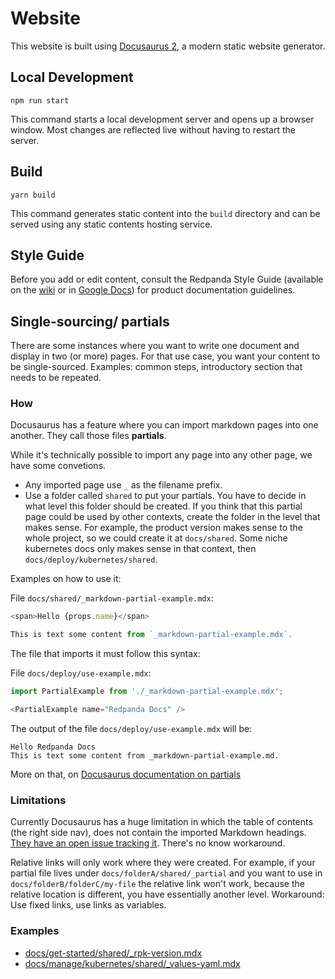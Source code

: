 # Website

This website is built using [Docusaurus 2](https://docusaurus.io/), a modern static website generator.

## Local Development

```console
npm run start
```

This command starts a local development server and opens up a browser window. Most changes are reflected live without having to restart the server.

## Build

```console
yarn build
```

This command generates static content into the `build` directory and can be served using any static contents hosting service.

## Style Guide

Before you add or edit content, consult the Redpanda Style Guide (available on the [wiki](https://vectorizedio.atlassian.net/wiki/spaces/DOC/pages/92635182/Redpanda+Style+Guide) or in [Google Docs](https://drive.google.com/drive/folders/1dZqaWhAqe5-jHcOd0y6WRflMUxEPNK4Q?ths=true)) for product documentation guidelines.  

## Single-sourcing/ partials
There are some instances where you want to write one document and display in two (or more) pages. For that use case, you want your content to be single-sourced. Examples: common steps, introductory section that needs to be repeated.

### How
Docusaurus has a feature where you can import markdown pages into one another. They call those files **partials**. 

While it's technically possible to import any page into any other page, we have some convetions.

- Any imported page use `_` as the filename prefix. 
- Use a folder called `shared` to put your partials. You have to decide in what level this folder should be created. If you think that this partial page could be used by other contexts, create the folder in the level that makes sense. For example, the product version makes sense to the whole project, so we could create it at `docs/shared`. Some niche kubernetes docs only makes sense in that context, then `docs/deploy/kubernetes/shared`. 

Examples on how to use it:

File `docs/shared/_markdown-partial-example.mdx`:

```javascript
<span>Hello {props.name}</span>

This is text some content from `_markdown-partial-example.mdx`.
```

The file that imports it must follow this syntax: 

File `docs/deploy/use-example.mdx`:

```javascript
import PartialExample from './_markdown-partial-example.mdx';

<PartialExample name="Redpanda Docs" />
```

The output of the file `docs/deploy/use-example.mdx` will be:

```
Hello Redpanda Docs
This is text some content from _markdown-partial-example.md.
```

More on that, on [Docusaurus documentation on partials](https://docusaurus.io/docs/markdown-features/react#importing-markdown)

### Limitations
Currently Docusaurus has a huge limitation in which the table of contents (the right side nav), does not contain the imported Markdown headings. [They have an open issue tracking it](https://github.com/facebook/docusaurus/issues/3915). There's no know workaround.

Relative links will only work where they were created. For example, if your partial file lives under `docs/folderA/shared/_partial` and you want to use in `docs/folderB/folderC/my-file` the relative link won't work, because the relative location is different, you have essentially another level. Workaround: Use fixed links, use links as variables.

### Examples

- [docs/get-started/shared/_rpk-version.mdx](https://github.com/redpanda-data/documentation/blob/dev/docs/get-started/shared/_rpk-version.mdx)
- [docs/manage/kubernetes/shared/_values-yaml.mdx](https://github.com/redpanda-data/documentation/blob/dev/docs/manage/kubernetes/shared/_values-yaml.mdx)